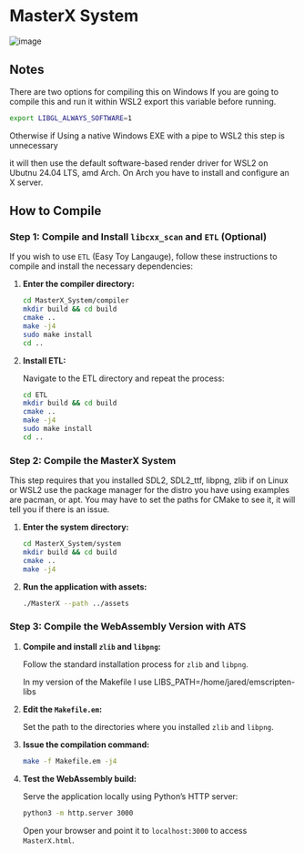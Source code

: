 # MasterX System

![image](https://github.com/user-attachments/assets/f12969a1-a434-4e5d-acf8-5d2c32d50b7c)

## Notes ##
There are two options for compiling this on Windows
If you are going to compile this and run it within WSL2 export this variable before running.

```bash
export LIBGL_ALWAYS_SOFTWARE=1
```

 Otherwise if Using a native Windows EXE with a pipe to WSL2 this step is unnecessary
 

it will then  use the default software-based render driver for WSL2 on Ubutnu 24.04 LTS, amd Arch. On Arch you have to install and configure an X server. 

## How to Compile

### Step 1: Compile and Install `libcxx_scan` and `ETL` (Optional)

If you wish to use `ETL` (Easy Toy Langauge), follow these instructions to compile and install the necessary dependencies:

1. **Enter the compiler directory:**

    ```bash
    cd MasterX_System/compiler
    mkdir build && cd build
    cmake ..
    make -j4
    sudo make install
    cd ..
    ```

2. **Install ETL:**

    Navigate to the ETL directory and repeat the process:

    ```bash
    cd ETL
    mkdir build && cd build
    cmake ..
    make -j4
    sudo make install
    cd ..
    ```

### Step 2: Compile the MasterX System

This step requires that you installed SDL2, SDL2_ttf, libpng, zlib
if on Linux or WSL2 use the package manager for the distro you have using examples are pacman, or apt.
You may have to set the paths for CMake to see it, it will tell you if there is an issue.

1. **Enter the system directory:**

    ```bash
    cd MasterX_System/system
    mkdir build && cd build
    cmake ..
    make -j4
    ```

2. **Run the application with assets:**

    ```bash
    ./MasterX --path ../assets
    ```

### Step 3: Compile the WebAssembly Version with ATS

1. **Compile and install `zlib` and `libpng`:**

    Follow the standard installation process for `zlib` and `libpng`.

   In my version of the Makefile I use LIBS_PATH=/home/jared/emscripten-libs
   
3. **Edit the `Makefile.em`:**

    Set the path to the directories where you installed `zlib` and `libpng`.

4. **Issue the compilation command:**

    ```bash
    make -f Makefile.em -j4
    ```

5. **Test the WebAssembly build:**

    Serve the application locally using Python’s HTTP server:

    ```bash
    python3 -m http.server 3000
    ```

    Open your browser and point it to `localhost:3000` to access `MasterX.html`.


   
